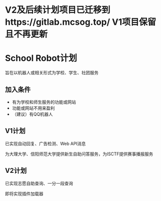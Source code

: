 # V2及后续计划项目已迁移到https://gitlab.mcsog.top/ V1项目保留且不再更新

# School Robot计划

旨在以机器人或相关形式为学校、学生、社团服务

## 加入条件

- 有为学校和师生服务的功能或网站
- 功能或网站不用来盈利
- （建议）有QQ机器人

## V1计划

已实现自动回复、广告检测、Web API消息

为大理大学、信阳师范大学提供新生自助问答服务，为ISCTF提供赛事播报服务

## V2计划

已实现志愿自助查询、一分一段查询

即将实现插件加载器
